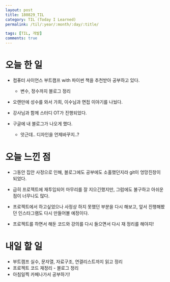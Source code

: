 ```yaml
---
layout: post
title: 180829_TIL
category: TIL (Today I Learned)
permalink: /til/:year/:month/:day/:title/

tags: [TIL, 개발]
comments: true
---
```

# 오늘 한 일

- 컴퓨터 사이언스 부트캠프 with 파이썬 책을 추천받아 공부하고 있다.
  - 변수, 정수까지 블로그 정리

- 오랜만에 성수를 와서 가희, 이수님과 면접 이야기를 나눴다.
- 강사님과 함께 스터디 OT가 진행되었다.

- 구글에 내 블로그가 나오게 했다.
  - 앗근데.. 디자인을 언제바꾸지..?

# 오늘 느낀 점

- 그동안 집안 사정으로 인해, 블로그에도 공부에도 소홀했던지라 git이 엉망진창이 되었다.
- 급히 프로젝트에 재투입되어 마무리를 잘 지으긴했지만, 그럼에도 불구하고 아쉬운점이 너무나도 많다.
- 프로젝트에서 하고싶었으나 사정상 하지 못했던 부분을 다시 해보고, 앞서 진행해봤던 인스타그램도 다시 만들어볼 예정이다.

- 프로젝트를 하면서 해둔 코드와 강의를 다시 들으면서 다시 재 정리를 해야지!

# 내일 할 일

- 부트캠프 실수, 문자열, 자료구조, 연결리스트까지 읽고 정리
- 프로젝트 코드 재정리 - 블로그 정리
- 아침일찍 카페나가서 공부하기!

